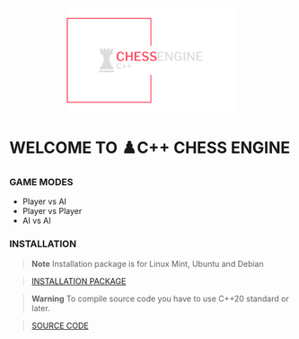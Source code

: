 
<div align="center">
		<br/>
		<p>
				<a href="https://github.com/TVS-Ltd/ProjectChess"><img src="./img/transparentLogo.png" width="300" alt="CHESS ENGINE C++"/></a>
		</p>
</div>

# WELCOME TO :chess_pawn:C++ CHESS ENGINE

### GAME MODES
- Player vs AI
- Player vs Player
- AI vs AI

### INSTALLATION
> **Note**
> Installation package is for Linux Mint, Ubuntu and Debian

>[INSTALLATION PACKAGE](https://github.com/TVS-Ltd/ProjectChess/releases/download/v.0.0.5/chessEngine-v.0.0.5.deb)

> **Warning**
> To compile source code you have to use C++20 standard or later.

>[SOURCE CODE](https://github.com/TVS-Ltd/ProjectChess/tree/master/src)
